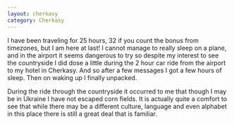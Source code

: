 ```yaml
---
layout: cherkasy
category: Cherkasy
---
```


I have been traveling for 25 hours, 32 if you count the bonus from timezones, but I am here at last! I cannot manage to really sleep on a plane, and in the airport it seems dangerous to try so despite my interest to see the countryside I did dose a little during the 2 hour car ride from the airport to my hotel in Cherkasy. And so after a few messages I got a few hours of sleep. Then on waking up I finally unpacked.

During the ride through the countryside it occurred to me that though I may be in Ukraine I have not escaped corn fields. It is actually quite a comfort to see that while there may be a different culture, language and even alphabet in this place there is still a great deal that is familiar.